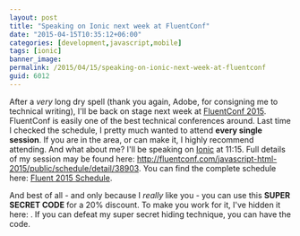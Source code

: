 ```yaml
---
layout: post
title: "Speaking on Ionic next week at FluentConf"
date: "2015-04-15T10:35:12+06:00"
categories: [development,javascript,mobile]
tags: [ionic]
banner_image: 
permalink: /2015/04/15/speaking-on-ionic-next-week-at-fluentconf
guid: 6012
---
```


After a <i>very</i> long dry spell (thank you again, Adobe, for consigning me to technical writing), I'll be back on stage next week at <a href="http://fluentconf.com/javascript-html-2015">FluentConf 2015</a>. FluentConf is easily one of the best technical conferences around. Last time I checked the schedule, I pretty much wanted to attend <strong>every single session</strong>. If you are in the area, or can make it, I highly recommend attending. And what about me? I'll be speaking on <a href="http://ionicframework.com">Ionic</a> at 11:15. Full details of my session may be found here: <a href="http://fluentconf.com/javascript-html-2015/public/schedule/detail/38903">http://fluentconf.com/javascript-html-2015/public/schedule/detail/38903</a>. You can find the complete schedule here: <a href="http://bit.ly/1O4fpaI">Fluent 2015 Schedule</a>.

And best of all - and only because I <i>really</i> like you - you can use this <strong>SUPER SECRET CODE</strong> for a 20% discount. To make you work for it, I've hidden it here: <span style="display:none">FRIEND</span>. If you can defeat my super secret hiding technique, you can have the code.